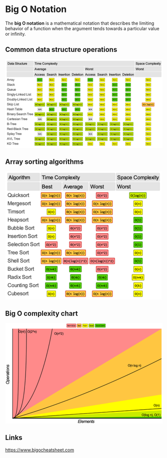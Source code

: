 # Big O Notation

The **big O notation** is a mathematical notation that describes the limiting behavior of a function when the argument tends towards a particular value or infinity.

## Common data structure operations

<img src="data%20strucutre%20complexities.png" width="800px" />

## Array sorting algorithms

<img src="array%20sorting%20complexities.png" width="500px" />

## Big O complexity chart

<img src="complexity%20chart.png" width="700px"/>

## Links

https://www.bigocheatsheet.com
